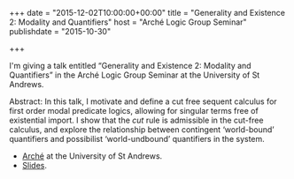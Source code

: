 +++
date = "2015-12-02T10:00:00+00:00"
title = "Generality and Existence 2: Modality and Quantifiers"
host = "Arché Logic Group Seminar"
publishdate = "2015-10-30"

+++

I'm giving a talk entitled “Generality and Existence 2: Modality and Quantifiers” in the Arché Logic Group Seminar at the University of St Andrews. 

Abstract: In this talk, I motivate and define a cut free sequent calculus for first order modal predicate logics, allowing for singular terms free of existential import. I show that the *cut* rule is admissible in the cut-free calculus, and explore the relationship between contingent ‘world-bound’ quantifiers and possibilist ‘world-undbound’ quantifiers in the system.

* [Arché](http://www.st-andrews.ac.uk/arche/) at the University of St Andrews.
* [Slides](http://consequently.org/slides/generality-and-existence-2-slides-arche-2015.pdf).
